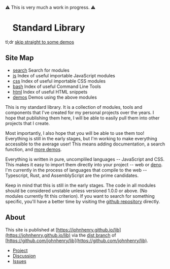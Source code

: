 ⚠ This is very much a work in progress. ⚠

# <a href="/#" style="display:contents"><img width=16px height=16px src="https://johnhenry.github.io/image/iajh.png"/></a> Standard Library

tl;dr [skip straight to some demos](./demos.html)

## Site Map

- [search](./search.html) Search for modules
- [js](./js/) Index of useful importable JavaScript modules
- [css](./css/) Index of useful importable CSS modules
- [bash](./bash/) Index of useful Command Line Tools
- [html](./html/) Index of useful HTML snippets
- [demos](./demos.html) Demos using the above modules

This is my standard library.
It is a collection of modules, tools and components that
I've created for my personal projects over the years.
I hope that publishing them here, I will be able to easily pull them
into other projects that I create.

Most importantly, I also hope that you will be able to use them too!
Everything is still in the early stages,
but I'm working to make everything accessible to the average user!
This means adding documentation, a search function, and [more demos](./demos.html).

Everything is written in pure, uncompliled languages -- JavaScript and CSS.
This makes it easy to import them directly into your project -- web or [deno](https://deno.land/). I'm currently in the process of languages that compile to the web -- Typescript, Rust, and AssemblyScript are the prime candidates.

Keep in mind that this is still in the early stages. The code in all modules should be considered unstable unless versioned 1.0.0 or above. (No modules currently fit this criterion). If you want to search for something specific, you'll have a better time by visiting the [github repository](https://github.com/johnhenry/lib) directly.

## About

This site is published at [https://johnhenry.github.io/lib](https://johnhenry.github.io/lib) via the [dist branch](https://github.com/johnhenry/lib/tree/dist) of [https://github.com/johnhenry/lib](https://github.com/johnhenry/lib).

- [Project](https://github.com/users/johnhenry/projects/2)
- [Discussion](https://github.com/johnhenry/lib/discussions)
- [Issues](https://github.com/johnhenry/lib/issues)
